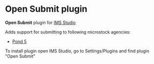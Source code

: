 # Open Submit plugin

**Open Submit** plugin for [IMS Studio](https://studio.imstocker.com/)

Adds support for submitting to following microstock agencies:

- [Pond 5](https://pond5.com)

To install plugin open IMS Studio, go to Settings/Plugins and find plugin "Open Submit"